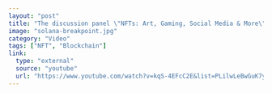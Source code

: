 ```yaml
---
layout: "post"
title: "The discussion panel \"NFTs: Art, Gaming, Social Media & More\" at Solana Breakpoint 2021"
image: "solana-breakpoint.jpg"
category: "Video"
tags: ["NFT", "Blockchain"]
link:
  type: "external"
  source: "youtube"
  url: "https://www.youtube.com/watch?v=kqS-4EFcC2E&list=PLilwLeBwGuK7yLsxKM1RZlxuNpaEuBEXk&index=94&ab_channel=Solana"
---
```

